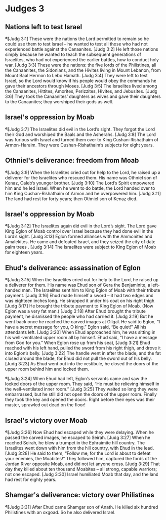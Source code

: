 # Judges 3

## Nations left to test Israel
¶[Judg 3:1] These were the nations the Lord permitted to remain so he could use them to test Israel – he wanted to test all those who had not experienced battle against the Canaanites.
[Judg 3:2] He left those nations simply because he wanted to teach the subsequent generations of Israelites, who had not experienced the earlier battles, how to conduct holy war.
[Judg 3:3] These were the nations: the five lords of the Philistines, all the Canaanites, the Sidonians, and the Hivites living in Mount Lebanon, from Mount Baal Hermon to Lebo Hamath.
[Judg 3:4] They were left to test Israel, so the Lord would know if his people would obey the commands he gave their ancestors through Moses.
[Judg 3:5] The Israelites lived among the Canaanites, Hittites, Amorites, Perizzites, Hivites, and Jebusites.
[Judg 3:6] They took the Canaanites’ daughters as wives and gave their daughters to the Canaanites; they worshiped their gods as well.

## Israel's oppression by Moab
¶[Judg 3:7] The Israelites did evil in the Lord’s sight. They forgot the Lord their God and worshiped the Baals and the Asherahs.
[Judg 3:8] The Lord was furious with Israel and turned them over to King Cushan-Rishathaim of Armon-Haraim. They were Cushan-Rishathaim’s subjects for eight years.

## Othniel's deliverance: freedom from Moab
¶[Judg 3:9] When the Israelites cried out for help to the Lord, he raised up a deliverer for the Israelites who rescued them. His name was Othniel son of Kenaz, Caleb’s younger brother.
[Judg 3:10] The Lord’s Spirit empowered him and he led Israel. When he went to do battle, the Lord handed over to him King Cushan-Rishathaim of Armon and he overpowered him.
[Judg 3:11] The land had rest for forty years; then Othniel son of Kenaz died.

## Israel's oppression by Moab
¶[Judg 3:12] The Israelites again did evil in the Lord’s sight. The Lord gave King Eglon of Moab control over Israel because they had done evil in the Lord’s sight.
[Judg 3:13] Eglon formed alliances with the Ammonites and Amalekites. He came and defeated Israel, and they seized the city of date palm trees .
[Judg 3:14] The Israelites were subject to King Eglon of Moab for eighteen years.

## Ehud's deliverance: assassination of Eglon
¶[Judg 3:15] When the Israelites cried out for help to the Lord, he raised up a deliverer for them. His name was Ehud son of Gera the Benjaminite, a left-handed man. The Israelites sent him to King Eglon of Moab with their tribute payment.
[Judg 3:16] Ehud made himself a sword – it had two edges and was eighteen inches long. He strapped it under his coat on his right thigh.
[Judg 3:17] He brought the tribute payment to King Eglon of Moab. (Now Eglon was a very fat man.)
[Judg 3:18] After Ehud brought the tribute payment, he dismissed the people who had carried it.
[Judg 3:19] But he went back once he reached the carved images at Gilgal. He said to Eglon, “I have a secret message for you, O king.” Eglon said, “Be quiet!” All his attendants left.
[Judg 3:20] When Ehud approached him, he was sitting in his well-ventilated upper room all by himself. Ehud said, “I have a message from God for you.” When Eglon rose up from his seat,
[Judg 3:21] Ehud reached with his left hand, pulled the sword from his right thigh, and drove it into Eglon’s belly.
[Judg 3:22] The handle went in after the blade, and the fat closed around the blade, for Ehud did not pull the sword out of his belly.
[Judg 3:23] As Ehud went out into the vestibule, he closed the doors of the upper room behind him and locked them.

¶[Judg 3:24] When Ehud had left, Eglon’s servants came and saw the locked doors of the upper room. They said, “He must be relieving himself in the well-ventilated inner room.”
[Judg 3:25] They waited so long they were embarrassed, but he still did not open the doors of the upper room. Finally they took the key and opened the doors. Right before their eyes was their master, sprawled out dead on the floor!

## Israel's victory over Moab
¶[Judg 3:26] Now Ehud had escaped while they were delaying. When he passed the carved images, he escaped to Seirah.
[Judg 3:27] When he reached Seirah, he blew a trumpet in the Ephraimite hill country. The Israelites went down with him from the hill country, with Ehud in the lead.
[Judg 3:28] He said to them, “Follow me, for the Lord is about to defeat your enemies, the Moabites!” They followed him, captured the fords of the Jordan River opposite Moab, and did not let anyone cross.
[Judg 3:29] That day they killed about ten thousand Moabites – all strong, capable warriors; not one escaped.
[Judg 3:30] Israel humiliated Moab that day, and the land had rest for eighty years.

## Shamgar's deliverance: victory over Philistines
¶[Judg 3:31] After Ehud came Shamgar son of Anath. He killed six hundred Philistines with an oxgoad. So he also delivered Israel.
